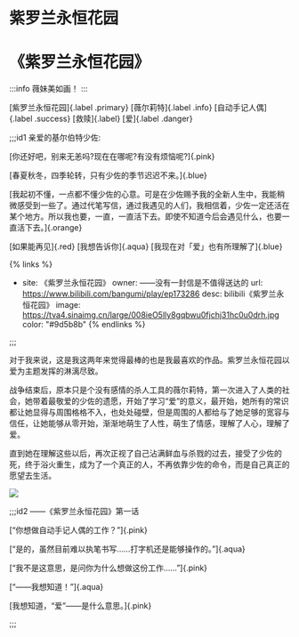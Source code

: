 # 紫罗兰永恒花园


# 《紫罗兰永恒花园》

:::info
薇妹美如画！
:::

[紫罗兰永恒花园]{.label .primary} [薇尔莉特]{.label .info} [自动手记人偶]{.label .success} [救赎]{.label} [爱]{.label .danger}

;;;id1 亲爱的基尔伯特少佐:

[你还好吧，别来无恙吗?现在在哪呢?有没有烦恼呢?]{.pink}

[春夏秋冬，四季轮转，只有少佐的季节迟迟不来。]{.blue}

[我起初不懂，一点都不懂少佐的心意。可是在少佐赐予我的全新人生中，我能稍微感受到一些了。通过代笔写信，通过我遇见的人们，我相信着，少佐一定还活在某个地方。所以我也要，一直，一直活下去。即使不知道今后会遇见什么，也要一直活下去。]{.orange}

[如果能再见]{.red}
[我想告诉你]{.aqua}
[我现在对「爱」也有所理解了]{.blue}

{% links %}

- site: 《紫罗兰永恒花园》
  owner: ——没有一封信是不值得送达的
  url: https://www.bilibili.com/bangumi/play/ep173286
  desc: bilibili《紫罗兰永恒花园》
  image: https://tva4.sinaimg.cn/large/008ieO5lly8gqbwu0fjchj31hc0u0drh.jpg
  color: "#9d5b8b"
  {% endlinks %}

;;;

对于我来说，这是我这两年来觉得最棒的也是我最喜欢的作品。紫罗兰永恒花园以爱为主题发挥的淋漓尽致。

战争结束后，原本只是个没有感情的杀人工具的薇尔莉特，第一次进入了人类的社会，她带着最敬爱的少佐的遗愿，开始了学习“爱”的意义，最开始，她所有的常识都让她显得与周围格格不入，也处处碰壁，但是周围的人都给与了她足够的宽容与信任，让她能够从零开始，渐渐地萌生了人性，萌生了情感，理解了人心，理解了爱。

直到她在理解这些以后，再次正视了自己沾满鲜血与杀戮的过去，接受了少佐的死，终于浴火重生，成为了一个真正的人，不再依靠少佐的命令，而是自己真正的愿望去生活。

![](https://tva1.sinaimg.cn/large/008ieO5lly8gqk5gsgubgj30u01kan5v.jpg)

;;;id2 ——《紫罗兰永恒花园》第一话

[“你想做自动手记人偶的工作？”]{.pink}

[“是的，虽然目前难以执笔书写……打字机还是能够操作的。”]{.aqua}

[“我不是这意思，是问你为什么想做这份工作……”]{.pink}

[“——我想知道！”]{.aqua}

[我想知道，“爱”——是什么意思。]{.pink}

;;;


